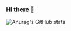 ### Hi there 👋
![Anurag's GitHub stats](https://github-readme-stats.vercel.app/api?username=kvanzuijlen&show_icons=true&theme=dark)

<!--
**kvanzuijlen/kvanzuijlen** is a ✨ _special_ ✨ repository because its `README.md` (this file) appears on your GitHub profile.

Here are some ideas to get you started:

- 🔭 I’m currently working on ...
- 🌱 I’m currently learning ...
- 👯 I’m looking to collaborate on ...
- 🤔 I’m looking for help with ...
- 💬 Ask me about ...
- 📫 How to reach me: ...
- 😄 Pronouns: ...
- ⚡ Fun fact: ...
-->
